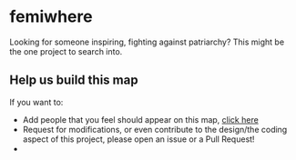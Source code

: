 # femiwhere

Looking for someone inspiring, fighting against patriarchy? This might be the one project to search into.

## Help us build this map

If you want to:

- Add people that you feel should appear on this map, [click here](https://github.com/AlexandreSi/femiwhere/issues/new/choose)
- Request for modifications, or even contribute to the design/the coding aspect of this project, please open an issue or a Pull Request!
- 
